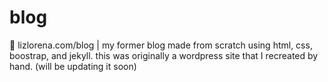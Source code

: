 # blog
📖 lizlorena.com/blog | my former blog made from scratch using html, css, boostrap, and jekyll. this was originally a wordpress site that I recreated by hand. (will be updating it soon)
